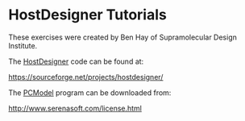 # HostDesigner Tutorials

These exercises were created by Ben Hay of Supramolecular Design Institute. 

The [HostDesigner](https://sourceforge.net/projects/hostdesigner/) code can be found at:

https://sourceforge.net/projects/hostdesigner/

The [PCModel](http://www.serenasoft.com/license.html) program can be downloaded from:

http://www.serenasoft.com/license.html

